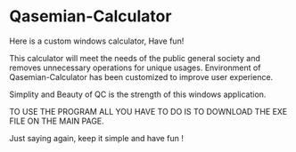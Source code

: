 # Qasemian-Calculator
Here is a custom windows calculator, Have fun!

This calculator will meet the needs of the public general society and removes unnecessary operations for unique usages.
Environment of Qasemian-Calculator has been customized to improve user experience.

Simplity and Beauty of QC is the strength of this windows application.

TO USE THE PROGRAM ALL YOU HAVE TO DO IS TO DOWNLOAD THE EXE FILE ON THE MAIN PAGE.

Just saying again, keep it simple and have fun !
